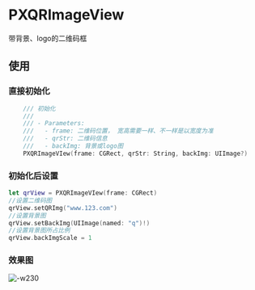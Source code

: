 # PXQRImageView
带背景、logo的二维码框

## 使用
### 直接初始化

``` swift
    /// 初始化
    ///
    /// - Parameters:
    ///   - frame: 二维码位置， 宽高需要一样、不一样是以宽度为准
    ///   - qrStr: 二维码信息
    ///   - backImg: 背景或logo图
    PXQRImageVIew(frame: CGRect, qrStr: String, backImg: UIImage?)
```
### 初始化后设置
``` swift
let qrView = PXQRImageVIew(frame: CGRect)
//设置二维码图
qrView.setQRImg("www.123.com")
//设置背景图
qrView.setBackImg(UIImage(named: "q")!)
//设置背景图所占比例
qrView.backImgScale = 1
``` 
### 效果图
![-w230](media/15353326060072/15353337529337.jpg)
